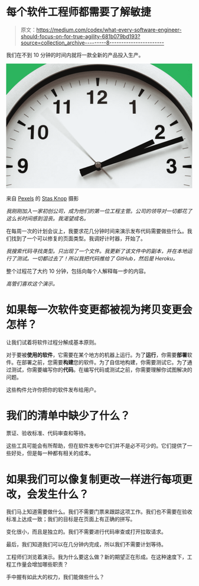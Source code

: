 # 每个软件工程师都需要了解敏捷

> 原文：<https://medium.com/codex/what-every-software-engineer-should-focus-on-for-true-agility-681b079bd193?source=collection_archive---------8----------------------->

我们在不到 10 分钟的时间内就将一款全新的产品投入生产。

![](img/d9ec615fe760396e3b672065927f4417.png)

来自 [Pexels](https://www.pexels.com/photo/white-clock-reading-at-2-12-1537268/?utm_content=attributionCopyText&utm_medium=referral&utm_source=pexels) 的 [Stas Knop](https://www.pexels.com/@stasknop?utm_content=attributionCopyText&utm_medium=referral&utm_source=pexels) 摄影

*我刚刚加入一家初创公司，成为他们的第一位工程主管。公司的领导对一切都花了这么长时间感到沮丧。我渴望成名。*

在每周一次的计划会议上，我要求花几分钟时间来演示发布代码需要做些什么。我们找到了一个可以修复的页面类型。我调好计时器，开始了。

*我搜索代码寻找类型。只出现了一个文件。我更新了该文件中的副本，并在本地运行了测试。一切都过去了！所以我把代码推给了 GitHub，然后是 Heroku。*

整个过程花了大约 10 分钟，包括向每个人解释每一步的内容。

*高管们喜欢这个演示。*

# **如果每一次软件变更都被视为拷贝变更会怎样？**

让我们试着将软件过程分解成基本原则。

对于要被**使用的软件**，它需要在某个地方的机器上运行。为了**运行**，你需要**部署**软件。在部署之前，您需要**构建**您的软件。为了自信地构建，你需要测试它。为了通过测试，你需要编写你的**代码**。在编写代码或测试之前，你需要理解你试图解决的问题。

这些构件允许你把你的软件发布给用户。

# 我们的清单中缺少了什么？

票证、验收标准、代码审查和等待。

这些工具可能会有所帮助，但在软件发布中它们并不是必不可少的。它们提供了一些好处，但是每一种都有相关的成本。

# **如果我们可以像复制更改一样进行每项更改，会发生什么？**

我们马上知道需要做什么。我们不需要门票来跟踪这项工作。我们也不需要在验收标准上达成一致；我们的目标是在页面上有正确的拼写。

变化很小，而且是独立的。我们不需要进行代码审查或打开拉取请求。

最后，我们知道我们可以在几分钟内完成，所以我们不需要计划等待。

工程师们浏览着演示。我为什么要这么做？新的期望正在形成。在这种速度下，工程工作量会增加哪些职责？

手中握有如此大的权力，我们能做些什么？